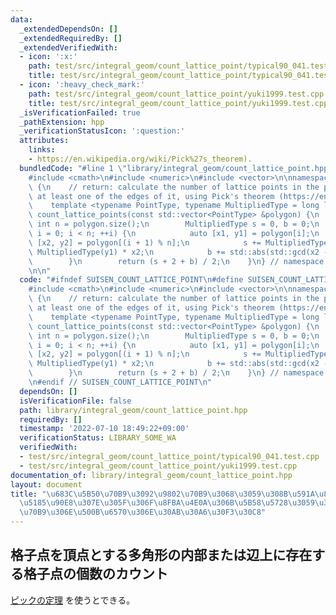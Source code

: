 ```yaml
---
data:
  _extendedDependsOn: []
  _extendedRequiredBy: []
  _extendedVerifiedWith:
  - icon: ':x:'
    path: test/src/integral_geom/count_lattice_point/typical90_041.test.cpp
    title: test/src/integral_geom/count_lattice_point/typical90_041.test.cpp
  - icon: ':heavy_check_mark:'
    path: test/src/integral_geom/count_lattice_point/yuki1999.test.cpp
    title: test/src/integral_geom/count_lattice_point/yuki1999.test.cpp
  _isVerificationFailed: true
  _pathExtension: hpp
  _verificationStatusIcon: ':question:'
  attributes:
    links:
    - https://en.wikipedia.org/wiki/Pick%27s_theorem).
  bundledCode: "#line 1 \"library/integral_geom/count_lattice_point.hpp\"\n\n\n\n\
    #include <cmath>\n#include <numeric>\n#include <vector>\n\nnamespace suisen::integral_geometry\
    \ {\n    // return: calculate the number of lattice points in the polygon or on\
    \ at least one of the edges of it, using Pick's theorem (https://en.wikipedia.org/wiki/Pick%27s_theorem).\n\
    \    template <typename PointType, typename MultipliedType = long long>\n    MultipliedType\
    \ count_lattice_points(const std::vector<PointType> &polygon) {\n        const\
    \ int n = polygon.size();\n        MultipliedType s = 0, b = 0;\n        for (int\
    \ i = 0; i < n; ++i) {\n            auto [x1, y1] = polygon[i];\n            auto\
    \ [x2, y2] = polygon[(i + 1) % n];\n            s += MultipliedType(x1) * y2 -\
    \ MultipliedType(y1) * x2;\n            b += std::abs(std::gcd(x2 - x1, y2 - y1));\n\
    \        }\n        return (s + 2 + b) / 2;\n    }\n} // namespace suisen::integral_geometry\n\
    \n\n"
  code: "#ifndef SUISEN_COUNT_LATTICE_POINT\n#define SUISEN_COUNT_LATTICE_POINT\n\n\
    #include <cmath>\n#include <numeric>\n#include <vector>\n\nnamespace suisen::integral_geometry\
    \ {\n    // return: calculate the number of lattice points in the polygon or on\
    \ at least one of the edges of it, using Pick's theorem (https://en.wikipedia.org/wiki/Pick%27s_theorem).\n\
    \    template <typename PointType, typename MultipliedType = long long>\n    MultipliedType\
    \ count_lattice_points(const std::vector<PointType> &polygon) {\n        const\
    \ int n = polygon.size();\n        MultipliedType s = 0, b = 0;\n        for (int\
    \ i = 0; i < n; ++i) {\n            auto [x1, y1] = polygon[i];\n            auto\
    \ [x2, y2] = polygon[(i + 1) % n];\n            s += MultipliedType(x1) * y2 -\
    \ MultipliedType(y1) * x2;\n            b += std::abs(std::gcd(x2 - x1, y2 - y1));\n\
    \        }\n        return (s + 2 + b) / 2;\n    }\n} // namespace suisen::integral_geometry\n\
    \n#endif // SUISEN_COUNT_LATTICE_POINT\n"
  dependsOn: []
  isVerificationFile: false
  path: library/integral_geom/count_lattice_point.hpp
  requiredBy: []
  timestamp: '2022-07-10 18:49:22+09:00'
  verificationStatus: LIBRARY_SOME_WA
  verifiedWith:
  - test/src/integral_geom/count_lattice_point/typical90_041.test.cpp
  - test/src/integral_geom/count_lattice_point/yuki1999.test.cpp
documentation_of: library/integral_geom/count_lattice_point.hpp
layout: document
title: "\u683C\u5B50\u70B9\u3092\u9802\u70B9\u3068\u3059\u308B\u591A\u89D2\u5F62\u306E\
  \u5185\u90E8\u307E\u305F\u306F\u8FBA\u4E0A\u306B\u5B58\u5728\u3059\u308B\u683C\u5B50\
  \u70B9\u306E\u500B\u6570\u306E\u30AB\u30A6\u30F3\u30C8"
---
```

## 格子点を頂点とする多角形の内部または辺上に存在する格子点の個数のカウント

[ピックの定理](https://ja.wikipedia.org/wiki/%E3%83%94%E3%83%83%E3%82%AF%E3%81%AE%E5%AE%9A%E7%90%86) を使うとできる。